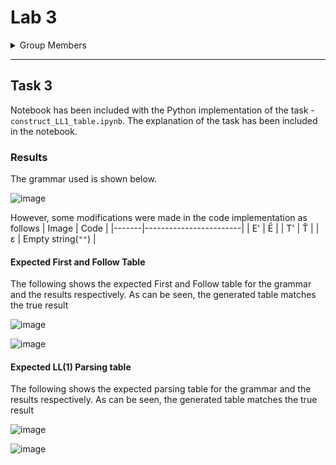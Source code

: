 # Lab 3

<details>
  <summary>Group Members</summary>

- 134338
- 136047
- 129277
- 135114
- 136809
- 134022
- 135012
- 134469
</details>

---

## Task 3

Notebook has been included with the Python implementation of the task - `construct_LL1_table.ipynb`. The explanation of the task has been included in the notebook.

### Results

The grammar used is shown below.

![image](https://github.com/eddiemg10/Compiler-construction/assets/59659920/f630396b-e05b-4ae6-91a9-60a17a08c564)


However, some modifications were made in the code implementation as follows
| Image | Code |
|-------|------------------------|
| E' | Ē |
| T' | Ť |
| ε | Empty string(`""`) |

#### Expected First and Follow Table

The following shows the expected First and Follow table for the grammar and the results respectively. As can be seen, the generated table matches the true result

![image](https://github.com/eddiemg10/Compiler-construction/assets/59659920/aba1e7d7-ae2e-4bda-a26a-3192d8d08568)

![image](https://github.com/eddiemg10/Compiler-construction/assets/59659920/7caf44fa-5940-47ae-bf1b-1360ee28933d)


#### Expected LL(1) Parsing table

The following shows the expected parsing table for the grammar and the results respectively. As can be seen, the generated table matches the true result

![image](https://github.com/eddiemg10/Compiler-construction/assets/59659920/0f5b39d7-039e-4e93-93e1-5983c23acfd9)


![image](https://github.com/eddiemg10/Compiler-construction/assets/59659920/05401020-55e7-4774-ac7a-916f48c47f87)

